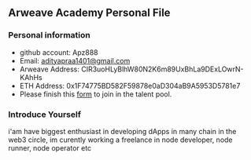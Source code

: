 ## Arweave Academy Personal File

### Personal information

- github account: Apz888
- Email: adityapraa1401@gmail.com
- Arweave Address: CIR3uoHLyBlhW80N2K6m89UxBhLa9DExLOwrN-KAhHs
- ETH Address: 0x1F74775BD582F59878e0aD304aB9A5953D5781e7
- Please finish this [form](https://docs.google.com/forms/d/e/1FAIpQLSfWA5fIIcBgmRppm3jNz5vmf9Mai_QMVil-2pO4r7YKn_Zhtw/viewform?usp=sf_link) to join in the talent pool.

### Introduce Yourself
 i'am have biggest enthusiast in developing dApps in many chain in the web3 circle, im curently working a freelance in node developer, node runner, node operator etc

